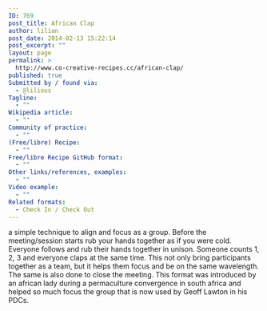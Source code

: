 ```yaml
---
ID: 769
post_title: African Clap
author: lilian
post_date: 2014-02-13 15:22:14
post_excerpt: ""
layout: page
permalink: >
  http://www.co-creative-recipes.cc/african-clap/
published: true
Submitted by / found via:
  - @lilious
Tagline:
  - ""
Wikipedia article:
  - ""
Community of practice:
  - ""
(Free/libre) Recipe:
  - ""
Free/libre Recipe GitHub format:
  - ""
Other links/references, examples:
  - ""
Video example:
  - ""
Related formats:
  - Check In / Check Out
---
```

a simple technique to align and focus as a group. Before the meeting/session starts rub your hands together as if you were cold. Everyone follows and rub their hands together in unison. Someone counts 1, 2, 3 and everyone claps at the same time. This not only bring participants together as a team, but it helps them focus and be on the same wavelength. The same is also done to close the meeting. This format was introduced by an african lady during a permaculture convergence in south africa and helped so much focus the group that is now used by Geoff Lawton in his PDCs.